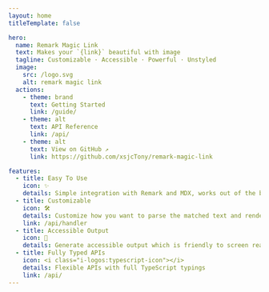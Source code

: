 ```yaml
---
layout: home
titleTemplate: false

hero:
  name: Remark Magic Link
  text: Makes your `{link}` beautiful with image
  tagline: Customizable · Accessible · Powerful · Unstyled
  image:
    src: /logo.svg
    alt: remark magic link
  actions:
    - theme: brand
      text: Getting Started
      link: /guide/
    - theme: alt
      text: API Reference
      link: /api/
    - theme: alt
      text: View on GitHub ↗
      link: https://github.com/xsjcTony/remark-magic-link

features:
  - title: Easy To Use
    icon: ✨
    details: Simple integration with Remark and MDX, works out of the box
  - title: Customizable
    icon: 🛠️
    details: Customize how you want to parse the matched text and render the output with ease
    link: /api/handler
  - title: Accessible Output
    icon: 🦻
    details: Generate accessible output which is friendly to screen readers
  - title: Fully Typed APIs
    icon: <i class="i-logos:typescript-icon"></i>
    details: Flexible APIs with full TypeScript typings
    link: /api/
---
```

